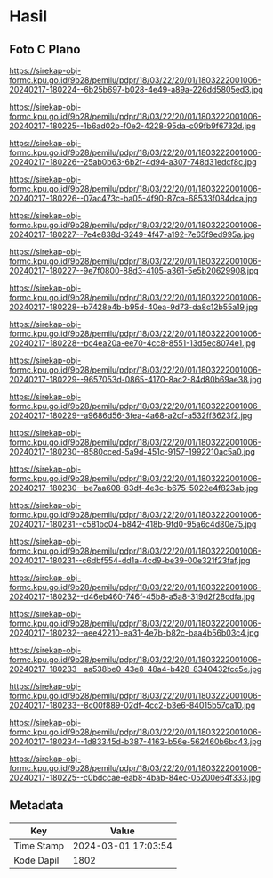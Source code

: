 # Hasil

## Foto C Plano

https://sirekap-obj-formc.kpu.go.id/9b28/pemilu/pdpr/18/03/22/20/01/1803222001006-20240217-180224--6b25b697-b028-4e49-a89a-226dd5805ed3.jpg

https://sirekap-obj-formc.kpu.go.id/9b28/pemilu/pdpr/18/03/22/20/01/1803222001006-20240217-180225--1b6ad02b-f0e2-4228-95da-c09fb9f6732d.jpg

https://sirekap-obj-formc.kpu.go.id/9b28/pemilu/pdpr/18/03/22/20/01/1803222001006-20240217-180226--25ab0b63-6b2f-4d94-a307-748d31edcf8c.jpg

https://sirekap-obj-formc.kpu.go.id/9b28/pemilu/pdpr/18/03/22/20/01/1803222001006-20240217-180226--07ac473c-ba05-4f90-87ca-68533f084dca.jpg

https://sirekap-obj-formc.kpu.go.id/9b28/pemilu/pdpr/18/03/22/20/01/1803222001006-20240217-180227--7e4e838d-3249-4f47-a192-7e65f9ed995a.jpg

https://sirekap-obj-formc.kpu.go.id/9b28/pemilu/pdpr/18/03/22/20/01/1803222001006-20240217-180227--9e7f0800-88d3-4105-a361-5e5b20629908.jpg

https://sirekap-obj-formc.kpu.go.id/9b28/pemilu/pdpr/18/03/22/20/01/1803222001006-20240217-180228--b7428e4b-b95d-40ea-9d73-da8c12b55a19.jpg

https://sirekap-obj-formc.kpu.go.id/9b28/pemilu/pdpr/18/03/22/20/01/1803222001006-20240217-180228--bc4ea20a-ee70-4cc8-8551-13d5ec8074e1.jpg

https://sirekap-obj-formc.kpu.go.id/9b28/pemilu/pdpr/18/03/22/20/01/1803222001006-20240217-180229--9657053d-0865-4170-8ac2-84d80b69ae38.jpg

https://sirekap-obj-formc.kpu.go.id/9b28/pemilu/pdpr/18/03/22/20/01/1803222001006-20240217-180229--a9686d56-3fea-4a68-a2cf-a532ff3623f2.jpg

https://sirekap-obj-formc.kpu.go.id/9b28/pemilu/pdpr/18/03/22/20/01/1803222001006-20240217-180230--8580cced-5a9d-451c-9157-1992210ac5a0.jpg

https://sirekap-obj-formc.kpu.go.id/9b28/pemilu/pdpr/18/03/22/20/01/1803222001006-20240217-180230--be7aa608-83df-4e3c-b675-5022e4f823ab.jpg

https://sirekap-obj-formc.kpu.go.id/9b28/pemilu/pdpr/18/03/22/20/01/1803222001006-20240217-180231--c581bc04-b842-418b-9fd0-95a6c4d80e75.jpg

https://sirekap-obj-formc.kpu.go.id/9b28/pemilu/pdpr/18/03/22/20/01/1803222001006-20240217-180231--c6dbf554-dd1a-4cd9-be39-00e321f23faf.jpg

https://sirekap-obj-formc.kpu.go.id/9b28/pemilu/pdpr/18/03/22/20/01/1803222001006-20240217-180232--d46eb460-746f-45b8-a5a8-319d2f28cdfa.jpg

https://sirekap-obj-formc.kpu.go.id/9b28/pemilu/pdpr/18/03/22/20/01/1803222001006-20240217-180232--aee42210-ea31-4e7b-b82c-baa4b56b03c4.jpg

https://sirekap-obj-formc.kpu.go.id/9b28/pemilu/pdpr/18/03/22/20/01/1803222001006-20240217-180233--aa538be0-43e8-48a4-b428-8340432fcc5e.jpg

https://sirekap-obj-formc.kpu.go.id/9b28/pemilu/pdpr/18/03/22/20/01/1803222001006-20240217-180233--8c00f889-02df-4cc2-b3e6-84015b57ca10.jpg

https://sirekap-obj-formc.kpu.go.id/9b28/pemilu/pdpr/18/03/22/20/01/1803222001006-20240217-180234--1d83345d-b387-4163-b56e-562460b6bc43.jpg

https://sirekap-obj-formc.kpu.go.id/9b28/pemilu/pdpr/18/03/22/20/01/1803222001006-20240217-180225--c0bdccae-eab8-4bab-84ec-05200e64f333.jpg


## Metadata

| Key        | Value               |
| ---------- | ------------------- |
| Time Stamp | 2024-03-01 17:03:54 |
| Kode Dapil | 1802                |



